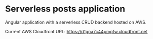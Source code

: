 # Serverless posts application
Angular application with a serverless CRUD backend hosted on AWS.

Current AWS Cloudfront URL: https://d1gna7c44pmpfw.cloudfront.net
